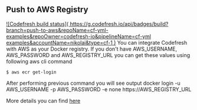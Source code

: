 ## Push to AWS Registry
[![Codefresh build status]( https://g.codefresh.io/api/badges/build?branch=push-to-aws&repoName=cf-yml-examples&repoOwner=codefresh-io&pipelineName=cf-yml examples&accountName=nikolai&type=cf-1 )]( https://g.codefresh.io/repositories/codefresh-io/cf-yml-examples/builds?filter=trigger:build )
You can integrate Codefresh with AWS as your Docker registry.
If you don't have AWS_USERNAME, AWS_PASSWORD and AWS_REGISTRY_URL you can get these values using following aws cli command

```
$ aws ecr get-login
```

After performing previous command you will see output
docker login -u AWS_USERNAME -p AWS_PASSWORD -e none https://AWS_REGISTRY_URL

More details you can find [here](http://docs.aws.amazon.com/AmazonECR/latest/userguide/docker-push-ecr-image.html)

